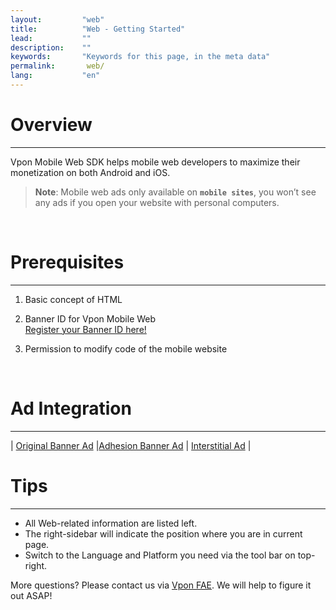 ```yaml
---
layout:         "web"
title:          "Web - Getting Started"
lead:           ""
description:    ""
keywords:       "Keywords for this page, in the meta data"
permalink:       web/
lang:           "en"
---
```


# Overview
---
Vpon Mobile Web SDK helps mobile web developers to maximize their monetization on both Android and iOS. <br>

> **Note**:
>Mobile web ads only available on <strong>`mobile sites`</strong>, you won’t see any ads if you open your website with personal computers.
<br>


# Prerequisites
---
1. Basic concept of HTML <br>

2. Banner ID for Vpon Mobile Web<br>
[Register your Banner ID here!](http://console.vpon.com/)

3. Permission to modify code of the mobile website
<br>

# Ad Integration
---

| [Original Banner Ad][1]  |[Adhesion Banner Ad][2] | [Interstitial Ad][3] |


# Tips
---
* All Web-related information are listed left.
* The right-sidebar will indicate the position where you are in current page.
* Switch to the Language and Platform you need via the tool bar on top-right.

More questions? Please contact us via [Vpon FAE](mailto:fae@vpon.com). We will help to figure it out ASAP!


[1]: {{site.baseurl}}/web/original-banner/
[2]: {{site.baseurl}}/web/adhesion-banner/
[3]: {{site.baseurl}}/web/interstitial/
